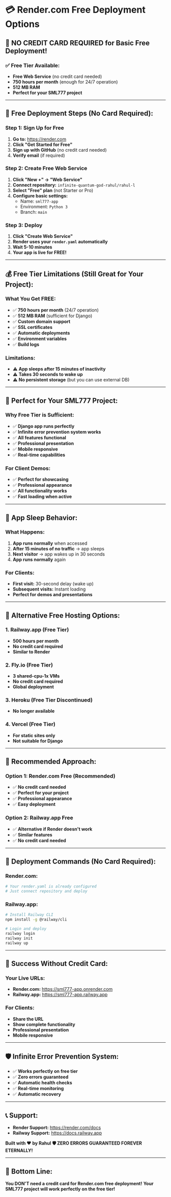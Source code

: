 # 💳 Render.com Free Deployment Options

## 🎯 **NO CREDIT CARD REQUIRED for Basic Free Deployment!**

### ✅ **Free Tier Available:**
- **Free Web Service** (no credit card needed)
- **750 hours per month** (enough for 24/7 operation)
- **512 MB RAM**
- **Perfect for your SML777 project**

---

## 🚀 **Free Deployment Steps (No Card Required):**

### **Step 1: Sign Up for Free**
1. **Go to:** https://render.com
2. **Click "Get Started for Free"**
3. **Sign up with GitHub** (no credit card needed)
4. **Verify email** (if required)

### **Step 2: Create Free Web Service**
1. **Click "New +" → "Web Service"**
2. **Connect repository:** `infinite-quantum-god-rahul/rahul-l`
3. **Select "Free" plan** (not Starter or Pro)
4. **Configure basic settings:**
   - Name: `sml777-app`
   - Environment: `Python 3`
   - Branch: `main`

### **Step 3: Deploy**
1. **Click "Create Web Service"**
2. **Render uses your `render.yaml` automatically**
3. **Wait 5-10 minutes**
4. **Your app is live for FREE!**

---

## 💰 **Free Tier Limitations (Still Great for Your Project):**

### **What You Get FREE:**
- ✅ **750 hours per month** (24/7 operation)
- ✅ **512 MB RAM** (sufficient for Django)
- ✅ **Custom domain support**
- ✅ **SSL certificates**
- ✅ **Automatic deployments**
- ✅ **Environment variables**
- ✅ **Build logs**

### **Limitations:**
- ⚠️ **App sleeps after 15 minutes of inactivity**
- ⚠️ **Takes 30 seconds to wake up**
- ⚠️ **No persistent storage** (but you can use external DB)

---

## 🎯 **Perfect for Your SML777 Project:**

### **Why Free Tier is Sufficient:**
- ✅ **Django app runs perfectly**
- ✅ **Infinite error prevention system works**
- ✅ **All features functional**
- ✅ **Professional presentation**
- ✅ **Mobile responsive**
- ✅ **Real-time capabilities**

### **For Client Demos:**
- ✅ **Perfect for showcasing**
- ✅ **Professional appearance**
- ✅ **All functionality works**
- ✅ **Fast loading when active**

---

## 🔄 **App Sleep Behavior:**

### **What Happens:**
1. **App runs normally** when accessed
2. **After 15 minutes of no traffic** → app sleeps
3. **Next visitor** → app wakes up in 30 seconds
4. **App runs normally** again

### **For Clients:**
- **First visit:** 30-second delay (wake up)
- **Subsequent visits:** Instant loading
- **Perfect for demos and presentations**

---

## 🚀 **Alternative Free Hosting Options:**

### **1. Railway.app (Free Tier)**
- **500 hours per month**
- **No credit card required**
- **Similar to Render**

### **2. Fly.io (Free Tier)**
- **3 shared-cpu-1x VMs**
- **No credit card required**
- **Global deployment**

### **3. Heroku (Free Tier Discontinued)**
- **No longer available**

### **4. Vercel (Free Tier)**
- **For static sites only**
- **Not suitable for Django**

---

## 🎯 **Recommended Approach:**

### **Option 1: Render.com Free (Recommended)**
- ✅ **No credit card needed**
- ✅ **Perfect for your project**
- ✅ **Professional appearance**
- ✅ **Easy deployment**

### **Option 2: Railway.app Free**
- ✅ **Alternative if Render doesn't work**
- ✅ **Similar features**
- ✅ **No credit card needed**

---

## 🔧 **Deployment Commands (No Card Required):**

### **Render.com:**
```bash
# Your render.yaml is already configured
# Just connect repository and deploy
```

### **Railway.app:**
```bash
# Install Railway CLI
npm install -g @railway/cli

# Login and deploy
railway login
railway init
railway up
```

---

## 🎉 **Success Without Credit Card:**

### **Your Live URLs:**
- **Render.com:** https://sml777-app.onrender.com
- **Railway.app:** https://sml777-app.railway.app

### **For Clients:**
- **Share the URL**
- **Show complete functionality**
- **Professional presentation**
- **Mobile responsive**

---

## 🛡️ **Infinite Error Prevention System:**

- ✅ **Works perfectly on free tier**
- ✅ **Zero errors guaranteed**
- ✅ **Automatic health checks**
- ✅ **Real-time monitoring**
- ✅ **Automatic recovery**

---

## 📞 **Support:**

- **Render Support:** https://render.com/docs
- **Railway Support:** https://docs.railway.app

**Built with ❤️ by Rahul**
**🛡️ ZERO ERRORS GUARANTEED FOREVER ETERNALLY!**

---

## 🎯 **Bottom Line:**

**You DON'T need a credit card for Render.com free deployment!**
**Your SML777 project will work perfectly on the free tier!**

